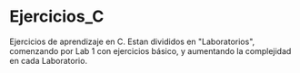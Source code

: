 # Ejercicios_C
Ejercicios de aprendizaje en C.
Estan divididos en "Laboratorios", comenzando por Lab 1 con ejercicios básico, 
y aumentando la complejidad en cada Laboratorio.
